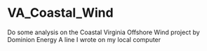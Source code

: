 # VA_Coastal_Wind
Do some analysis on the Coastal Virginia Offshore Wind project by Dominion Energy
A line I wrote on my local computer  
